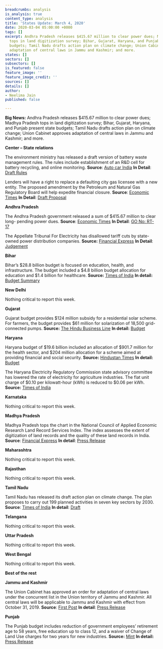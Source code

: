 ```yaml
---
breadcrumbs: analysis
is_analysis: true
content_type: analysis
title: 'States Update: March 4, 2020'
date: 2020-03-04 05:00:00 +0000
tags: []
excerpt: Andhra Pradesh releases $415.67 million to clear power dues; Madhya Pradesh
  tops in land digitization survey; Bihar, Gujarat, Haryana, and Punjab present state
  budgets; Tamil Nadu drafts action plan on climate change; Union Cabinet approves
  adaptation of central laws in Jammu and Kashmir; and more.
states: []
sectors: []
subsectors: []
is_featured: false
feature_image: ''
feature_image_credit: ''
sources: []
details: []
author:
- Neelima Jain
published: false

---
```

**Big News:** Andhra Pradesh releases $415.67 million to clear power dues; Madhya Pradesh tops in land digitization survey; Bihar, Gujarat, Haryana, and Punjab present state budgets; Tamil Nadu drafts action plan on climate change; Union Cabinet approves adaptation of central laws in Jammu and Kashmir; and more.

**Center – State relations**

The environment ministry has released a draft version of battery waste management rules. The rules include establishment of an R&D cell for battery recycling, and online monitoring. **Source**: [Auto car India](https://www.autocarindia.com/car-news/environment-ministry-issues-draft-notification-for-battery-waste-management-416347) **In Detail**: [Draft Rules](http://moef.gov.in/wp-content/uploads/2020/02/BATTERY-RULE.pdf)

Lenders will have a right to replace a defaulting city gas licensee with a new entity. The proposed amendment by the Petroleum and Natural Gas Regulatory Board will help expedite financial closure. **Source**: [Economic Times](https://economictimes.indiatimes.com/industry/energy/oil-gas/pngrb-plans-to-allow-lenders-to-replace-defaulting-city-gas-companies/articleshow/74362927.cms) **In Detail**: [Draft Proposal](https://www.pngrb.gov.in/OurRegulation/pdf/draft/CGD-Amendment-Regulations-26.02.2020.pdf)

**Andhra Pradesh**

The Andhra Pradesh government released a sum of $415.67 million to clear long- pending power dues. **Source**: [Economic Times](https://energy.economictimes.indiatimes.com/news/power/andhra-pradesh-govt-releases-rs-2984-cr-to-clear-power-dues/74327616) **In Detail**: [GO No: RT-17](https://goir.ap.gov.in/Reports.aspx)

The Appellate Tribunal For Electricity has disallowed tariff cuts by state-owned power distribution companies. **Source:** [Financial Express](https://www.financialexpress.com/industry/relief-to-solar-units-tribunal-disallows-tariff-cuts-by-andhra-pradesh-discoms/1884554/) **In Detail**: [Judgement](http://aptel.gov.in/sites/default/files/A.Nos.%20368%20of%202019,369%20of%202019,%20370%20of%202019,%20371%20of%202019,%20372%20of%202019%20and%20373%20of%202019_27.02.20.pdf)

**Bihar**

Bihar’s $28.8 billion budget is focused on education, health, and infrastructure. The budget included a $4.8 billion budget allocation for education and $1.4 billion for healthcare. **Source:** [Times of India](https://timesofindia.indiatimes.com/city/patna/push-for-education-healthcare-in-bihars-rs-2-11-lakh-crore-budget/articleshow/74306557.cms) **In detail:** [Budget Summary](http://finance.bih.nic.in/Budget/Budget-Summary.pdf)

**New Delhi**

Nothing critical to report this week.

**Gujarat**

Gujarat budget provides $124 million subsidy for a residential solar scheme. For farmers, the budget provides $61 million for solarization of 18,500 grid-connected pumps. **Source:** [The Hindu Business Line](https://www.thehindubusinessline.com/news/national/gujarat-presents-2020-21-budget-with-surplus-of-275-crore-without-new-taxes/article30923993.ece) **In detail:** [Budget](https://financedepartment.gujarat.gov.in/Documents/Bud-Eng_1008_2020-2-26_44.pdf)

**Haryana**

Haryana budget of $19.6 billion included an allocation of $901.7 million for the health sector, and $204 million allocation for a scheme aimed at providing financial and social security. **Source:** [Hindustan Times](https://www.hindustantimes.com/cities/khattar-presents-haryana-budget-hikes-scholarship-for-school-students-announces-3-new-medical-colleges/story-w3kg1Px4NsF6vls2fBW4bL.html) **In detail:** [Budget](http://web1.hry.nic.in/budget/Bgfinal.pdf)

The Haryana Electricity Regulatory Commission state advisory committee has lowered the rate of electricity for agriculture industries. The flat unit charge of $0.10 per kilowatt-hour (kWh) is reduced to $0.06 per kWh. **Source:** [Times of India](https://timesofindia.indiatimes.com/city/chandigarh/regulator-drops-power-price-for-agro-industries/articleshow/74421751.cms)

**Karnataka**

Nothing critical to report this week.

**Madhya Pradesh**

Madhya Pradesh tops the chart in the National Council of Applied Economic Research Land Record Services Index. The index assesses the extent of digitization of land records and the quality of these land records in India. **Source**: [Financial Express](https://www.financialexpress.com/economy/madhya-pradesh-tops-in-land-records-digitisation-ncaer/1883416/) **In detail**: [Press Release](http://www.ncaer.org/event_details.php?EID=270)

**Maharashtra**

Nothing critical to report this week.

**Rajasthan**

Nothing critical to report this week.

**Tamil Nadu**

Tamil Nadu has released its draft action plan on climate change. The plan proposes to carry out 199 planned activities in seven key sectors by 2030. **Source**: [Times of India](https://timesofindia.indiatimes.com/city/chennai/tamil-nadu-climate-change-draft-policy-out-suggestions-sought/articleshow/74315155.cms) **In detail**: [Draft](https://www.environment.tn.gov.in/tnsapcc-draft)

**Telangana**

Nothing critical to report this week.

**Uttar Pradesh**

Nothing critical to report this week.

**West Bengal**

Nothing critical to report this week.

**Best of the rest**

**Jammu and Kashmir**

The Union Cabinet has approved an order for adaptation of central laws under the concurrent list in the Union territory of Jammu and Kashmir. All central laws will be applicable to Jammu and Kashmir with effect from October 31, 2019. **Source**: [First Post](https://www.firstpost.com/india/union-cabinet-approves-adaptation-of-37-central-laws-including-indian-penal-code-crpc-census-act-in-jammu-and-kashmir-8100371.html) **In detail**: [Press Release](https://pib.gov.in/PressReleasePage.aspx?PRID=1604415)

**Punjab**

The Punjab budget includes reduction of government employees’ retirement age to 58 years, free education up to class 12, and a waiver of Change of Land Use charges for two years for new industries. **Source:** [Mint](https://www.livemint.com/news/india/punjab-to-reduce-govt-employees-retirement-age-to-58-years-11582946202316.html) **In detail:** [Press Release](http://diprpunjab.gov.in/?q=content/visionary-budget-has-paved-way-substantial-improvement-lives-punjabis-says-capt-amarinder)